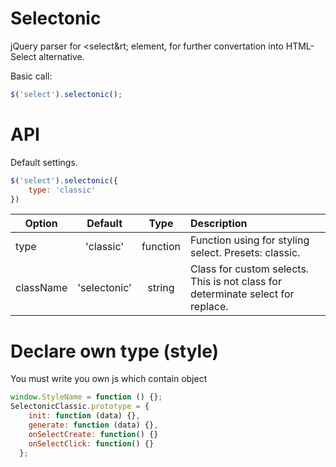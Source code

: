 Selectonic
==========

jQuery parser for &lt;select&rt; element, for further convertation into HTML-Select alternative.

Basic call:
```javascript
$('select').selectonic();
```

API
==========

Default settings.
```javascript
$('select').selectonic({
    type: 'classic'
})
```

| Option        | Default           | Type        |  Description |
| ------------- |:-----------------:|:-----------:|:-------------|
| type          | 'classic'         | function    | Function using for styling select. Presets: classic. |
| className     | 'selectonic'      | string      | Class for custom selects. This is not class for determinate select for replace.|


Declare own type (style)
==========

You must write you own js which contain object

```javascript
window.StyleName = function () {};
SelectonicClassic.prototype = {
    init: function (data) {},
    generate: function (data) {},
    onSelectCreate: function() {}
    onSelectClick: function() {}
  };
```